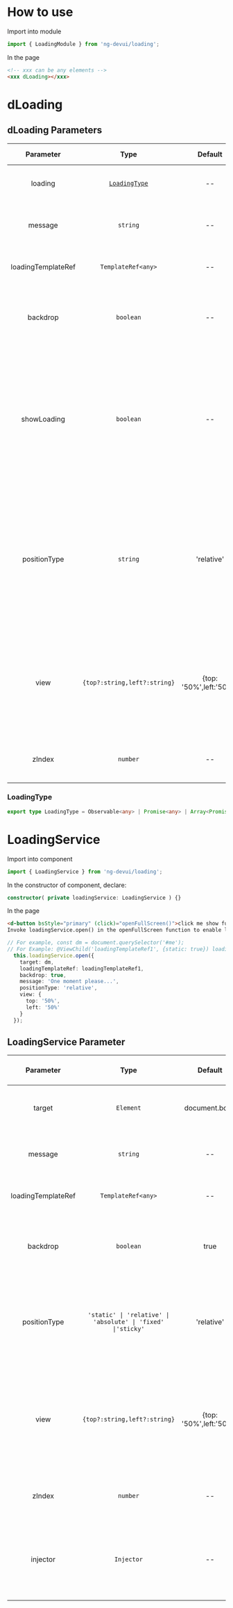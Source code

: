 # How to use

Import into module

```ts
import { LoadingModule } from 'ng-devui/loading';
```

In the page

```html
<!-- xxx can be any elements -->
<xxx dLoading></xxx>
```

# dLoading

## dLoading Parameters

|     Parameter      |             Type              |         Default         | Description                                                                                                                                            | Jump to Demo                           |Global Config| 
| :----------------: | :----------------: | :---------------------------: | :---------------------: | :----------------------------------------------------------------------------------------------------------------------------------------------------- | -------------------------------------- |
|      loading       | [`LoadingType`](#loadingtype) |           --            | Optional. Controlling the loading status                                                                                                               | [Basic Usage](demo#basic-usage)        |
|      message       |           `string`            |           --            | Optional. Prompt message during loading                                                                                                                | [Multipromise](demo#multi-promise)     |
| loadingTemplateRef |      `TemplateRef<any>`       |           --            | Optional. Custom loading template                                                                                                                      | [Custom Style](demo#custom-style)      |
|      backdrop      |           `boolean`           |           --            | Optional. Indicating whether to display the mask during loading                                                                                        | [Basic Usage](demo#basic-usage)        |
|    showLoading     |           `boolean`           |           --            | Optional. This parameter is used to manually enable or disable the loading status. This parameter cannot be used together with the `loading` parameter | [Using ShowLoading](demo#show-loading) |
|    positionType    |           `string`            |       'relative'        | Optional. This parameter specifies the positioning type of the `dLoading` host element. The value is the same as that of the css position attribute    | [Using ShowLoading](demo#show-loading) |
|        view        | `{top?:string,left?:string}`  | {top: '50%',left:'50%'} | Optional. Adjust the loading display position, that is, the distance between the top and left of the host element                                      | [Basic Usage](demo#basic-usage)        |
|       zIndex       |   `number`    | -- | Optional. Z-index value in the loading displayed. |  [Basic Usage](demo#basic-usage)       |

### LoadingType

```ts
export type LoadingType = Observable<any> | Promise<any> | Array<Promise<any>> | Array<Observable<any>> | Subscription | undefined;
```

# LoadingService

Import into component

```ts
import { LoadingService } from 'ng-devui/loading';
```

In the constructor of component, declare:

```ts
constructor( private loadingService: LoadingService ) {}
```

In the page

```html
<d-button bsStyle="primary" (click)="openFullScreen()">click me show full screen loading!</d-button>
Invoke loadingService.open() in the openFullScreen function to enable loading. The return value is an instance. The instance invokes close() to disable loading.
```

```ts
// For example, const dm = document.querySelector('#me');
// For Example: @ViewChild('loadingTemplateRef1', {static: true}) loadingTemplateRef1: TemplateRef<any>;
  this.loadingService.open({
    target: dm,
    loadingTemplateRef: loadingTemplateRef1,
    backdrop: true,
    message: 'One moment please...',
    positionType: 'relative',
    view: {
      top: '50%',
      left: '50%'
    }
  });
```

## LoadingService Parameter

| Parameter | Type | Default | Description | Jump to Demo |
| :----------------: | :--------------------------: | :--------------------: | :------------------------------------------------------------------ | ---------------------------------------------- |
| target | `Element`  | document.body | Optional. Loads the DOM nodes to be covered. | [Service function](demo#full-screen) |
| message | `string` | -- | Optional. Prompt message during loading | [Service function](demo#full-screen) |
| loadingTemplateRef | `TemplateRef<any>` | -- | Optional. Custom loading template | [Service function](demo#full-screen) |
| backdrop | `boolean` | true | Optional. Indicating whether to display the mask during loading | [Service function](demo#full-screen) |
| positionType | `'static' \| 'relative' \| 'absolute' \| 'fixed' \|'sticky'` | 'relative' | Optional. This parameter specifies the positioning type of the `dLoading` host element.  |[Service function](demo#full-screen)
| view | `{top?:string,left?:string}` | {top: '50%',left:'50%'} | Optional. Adjust the loading display position, that is, the distance between the top and left of the host element | [Service function](demo#full-screen) |
| zIndex | `number` | -- | Optional. Z-index value in the loading displayed. | [Service function](demo#full-screen) |
| injector | `Injector` | -- | Optional. You can specify the syringe that will be used as the parent of the component. |